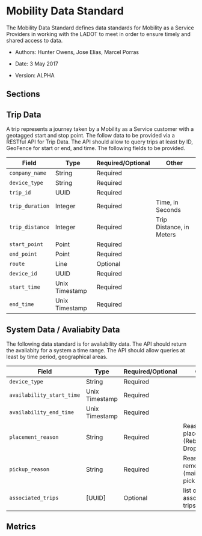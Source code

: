 # Mobility Data Standard

The Mobility Data Standard defines data standards for Mobility as a Service Providers in working with the LADOT to meet in order to ensure timely and shared access to data. 

* Authors: Hunter Owens, Jose Elias, Marcel Porras 

* Date: 3 May 2017 

* Version: ALPHA 

## Sections 

## Trip Data

A trip represents a journey taken by a Mobility as a Service customer with a geotagged start and stop point. The follow data to be provided via a RESTful API for Trip Data. The API should allow to query trips at least by ID, GeoFence for start or end, and time. The following fields to be provided. 

| Field | Type     | Required/Optional | Other |
| ----- | -------- | ----------------- | ----- |
| `company_name` | String | Required | |
| `device_type` | String | Required | | 
| `trip_id` | UUID | Required | | 
| `trip_duration` | Integer | Required | Time, in Seconds | 
| `trip_distance` | Integer | Required | Trip Distance, in Meters | 
| `start_point` | Point | Required | | 
| `end_point` | Point | Required | | 
| `route` | Line | Optional | | 
| `device_id` | UUID | Required | | 
| `start_time` | Unix Timestamp | Required | | 
| `end_time` | Unix Timestamp | Required | |


## System Data / Avaliabity Data 

The following data standard is for avaliability data. The API should return the avaliabity for a system a time range. The API should allow queries at least by time period, geographical areas. 

| Field | Type | Required/Optional | Other | 
| ----- | ---- | ----------------- | ----- | 
| `device_type` | String | Required | | 
| `availability_start_time` | Unix Timestamp | Required | | 
| `availability_end_time` | Unix Timestamp | Required |  | 
| `placement_reason` | String | Required | Reason for placement (Rebalancing, Drop off, etc) | 
| `pickup_reason` | String | Required | Reason for removal (maintenance, pick up) | 
| `associated_trips` | [UUID] | Optional | list of associated trips | 




## Metrics 


